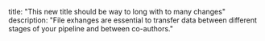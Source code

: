 title: "This new title should be way to long with to many changes"
description: "File exhanges are essential to transfer data between different stages of your pipeline and between co-authors."
